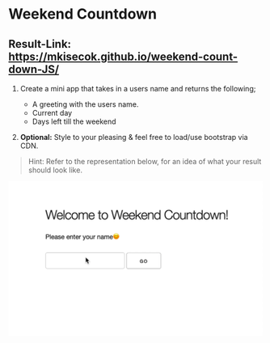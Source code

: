 # Weekend Countdown

## Result-Link: https://mkisecok.github.io/weekend-count-down-JS/

1. Create a mini app that takes in a users name and returns the following;

    - A greeting with the users name.
    - Current day
    - Days left till the weekend

1.  **Optional:** Style to your pleasing & feel free to load/use bootstrap via CDN.

> Hint: Refer to the representation below, for an idea of what your result should look like.

![demo](demo.gif)
